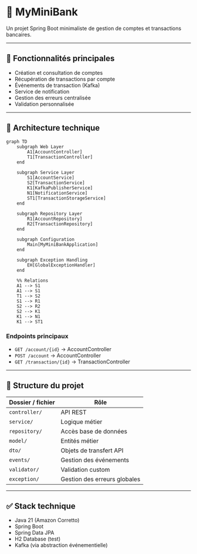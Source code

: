 
# 💼 MyMiniBank

Un projet Spring Boot minimaliste de gestion de comptes et transactions bancaires.

---

## 🔧 Fonctionnalités principales

- Création et consultation de comptes
- Récupération de transactions par compte
- Événements de transaction (Kafka)
- Service de notification
- Gestion des erreurs centralisée
- Validation personnalisée

---

## 🧱 Architecture technique

```mermaid
graph TD
    subgraph Web Layer
        A1[AccountController]
        T1[TransactionController]
    end

    subgraph Service Layer
        S1[AccountService]
        S2[TransactionService]
        K1[KafkaPublisherService]
        N1[NotificationService]
        ST1[TransactionStorageService]
    end

    subgraph Repository Layer
        R1[AccountRepository]
        R2[TransactionRepository]
    end

    subgraph Configuration
        Main[MyMiniBankApplication]
    end

    subgraph Exception Handling
        EH[GlobalExceptionHandler]
    end

    %% Relations
    A1 --> S1
    A1 --> S1
    T1 --> S2
    S1 --> R1
    S2 --> R2
    S2 --> K1
    K1 --> N1
    K1 --> ST1
```

### Endpoints principaux

- `GET /account/{id}` → AccountController
- `POST /account` → AccountController
- `GET /transaction/{id}` → TransactionController

---

## 📁 Structure du projet

| Dossier / fichier | Rôle |
|------------------|------|
| `controller/`     | API REST |
| `service/`        | Logique métier |
| `repository/`     | Accès base de données |
| `model/`          | Entités métier |
| `dto/`            | Objets de transfert API |
| `events/`         | Gestion des événements |
| `validator/`      | Validation custom |
| `exception/`      | Gestion des erreurs globales |

---

## ✅ Stack technique

- Java 21 (Amazon Corretto)
- Spring Boot
- Spring Data JPA
- H2 Database (test)
- Kafka (via abstraction événementielle)
